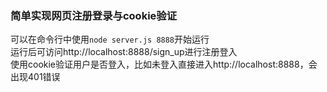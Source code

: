 ### 简单实现网页注册登录与cookie验证
可以在命令行中使用```node server.js 8888```开始运行<br>
运行后可访问http://localhost:8888/sign_up进行注册登入<br>
使用cookie验证用户是否登入，比如未登入直接进入http://localhost:8888，会出现401错误
